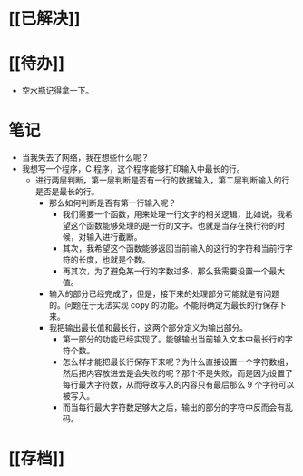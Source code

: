 # [[已解决]]

# [[待办]]
- 空水瓶记得拿一下。

# 笔记
- 当我失去了网络，我在想些什么呢？
- 我想写一个程序，C 程序，这个程序能够打印输入中最长的行。
	- 进行两层判断，第一层判断是否有一行的数据输入，第二层判断输入的行是否是最长的行。
		- 那么如何判断是否有第一行输入呢？
			- 我们需要一个函数，用来处理一行文字的相关逻辑，比如说，我希望这个函数能够处理的是一行的文字。也就是当存在换行符的时候，对输入进行截断。
			- 其次，我希望这个函数能够返回当前输入的这行的字符和当前行字符的长度，也就是个数。
			- 再其次，为了避免某一行的字数过多，那么我需要设置一个最大值。
		- 输入的部分已经完成了，但是，接下来的处理部分可能就是有问题的。问题在于无法实现 copy 的功能。不能将确定为最长的行保存下来。
		- 我把输出最长值和最长行，这两个部分定义为输出部分。
			- 第一部分的功能已经实现了。能够输出当前输入文本中最长行的字符个数。
			- 怎么样才能把最长行保存下来呢？为什么直接设置一个字符数组，然后把内容放进去是会失败的呢？那个不是失败，而是因为设置了每行最大字符数，从而导致写入的内容只有最后那么 9 个字符可以被写入。
			- 而当每行最大字符数足够大之后，输出的部分的字符中反而会有乱码。
# [[存档]]